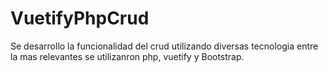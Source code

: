 # VuetifyPhpCrud

Se desarrollo la funcionalidad del crud utilizando diversas tecnologia entre la mas relevantes se utilizanron php, vuetify y Bootstrap.
